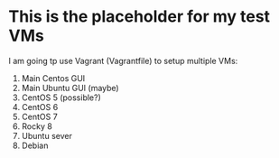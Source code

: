 # This is the placeholder for my test VMs
I am going tp use Vagrant (Vagrantfile) to setup multiple VMs:
1. Main Centos GUI
2. Main Ubuntu GUI (maybe)
3. CentOS 5 (possible?)
3. CentOS 6
4. CentOS 7
5. Rocky 8
6. Ubuntu sever
7. Debian
